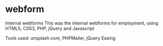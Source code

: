 # webform
Internal webforms
This was the internal webforms for employment, using HTML5, CSS3, PHP, jQuery and Javascript

Tools used: unsplash.com, PHPMailer, jQuery Easing
